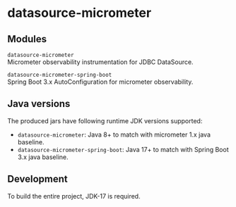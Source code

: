 # datasource-micrometer

## Modules

`datasource-micrometer`  
Micrometer observability instrumentation for JDBC DataSource.

`datasource-micrometer-spring-boot`  
Spring Boot 3.x AutoConfiguration for micrometer observability.


## Java versions

The produced jars have following runtime JDK versions supported:

- `datasource-micrometer`: Java 8+ to match with micrometer 1.x java baseline.
- `datasource-micrometer-spring-boot`: Java 17+ to match with Spring Boot 3.x java baseline.


## Development

To build the entire project, JDK-17 is required.

